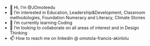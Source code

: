 - 👋 Hi, I’m @JOmoteedu
- 👀 I’m interested in Education, Leadership&Development, Classroom methodologies, Foundation Numeracy and Literacy, Climate Stories
- 🌱 I’m currently learning Coding
- 💞️ I’m looking to collaborate on all areas of interest and in Design Thinking
- 📫 How to reach me on linkedin @ omotola-francis-akinlolu

<!---
JOmoteedu/JOmoteedu is a ✨ special ✨ repository because its `README.md` (this file) appears on your GitHub profile.
You can click the Preview link to take a look at your changes.
--->
